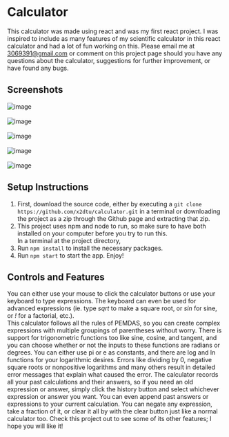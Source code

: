 # Calculator
This calculator was made using react and was my first react project. I was inspired to include as many features of my scientific calculator in this react calculator and had a lot of fun working on this. Please email me at 3069391@gmail.com or comment on this project page should you have any questions about the calculator, suggestions for further improvement, or have found any bugs.

## Screenshots
![image](https://user-images.githubusercontent.com/82241006/177057536-4c54233d-276f-4063-b547-b5479f73e0e9.png)
<br>
<br>
![image](https://user-images.githubusercontent.com/82241006/177057572-75338c28-6771-4543-a8e4-849ae043fae6.png)
<br>
<br>
![image](https://user-images.githubusercontent.com/82241006/177057602-11c6aebe-1466-4619-8244-3fa5b3342389.png)
<br>
<br>
![image](https://user-images.githubusercontent.com/82241006/177057637-2f8938d4-06ef-41d1-b3ca-6368b5486d92.png)
<br>
<br>
![image](https://user-images.githubusercontent.com/82241006/177057674-58dae9e2-e19b-451b-b121-5c1a82d1f14c.png)

## Setup Instructions
1. First, download the source code, either by executing a `git clone https://github.com/x2dtu/calculator.git` in a terminal or downloading the project as a zip through the Github page and extracting that zip.
2. This project uses npm and node to run, so make sure to have both installed on your computer before you try to run this. <br>
In a terminal at the project directory,
3. Run `npm install` to install the necessary packages.
4. Run `npm start` to start the app. Enjoy!

## Controls and Features
You can either use your mouse to click the calculator buttons or use your keyboard to type expressions. The keyboard can even be used for advanced expressions (ie. type *sqrt* to make a square root, or *sin* for sine, or *!* for a factorial, etc.). <br>
This calculator follows all the rules of PEMDAS, so you can create complex expressions with multiple groupings of parentheses without worry. There is support for trigonometric functions too like sine, cosine, and tangent, and you can choose whether or not the inputs to these functions are radians or degrees. You can either use pi or e as constants, and there are log and ln functions for your logarithmic desires. Errors like dividing by 0, negative square roots or nonpositive logarithms and many others result in detailed error messages that explain what caused the error. The calculator records all your past calculations and their answers, so if you need an old expression or answer, simply click the history button and select whichever expression or answer you want. You can even append past answers or expressions to your current calculation. You can negate any expression, take a fraction of it, or clear it all by with the clear button just like a normal calculator too. Check this project out to see some of its other features; I hope you will like it!
